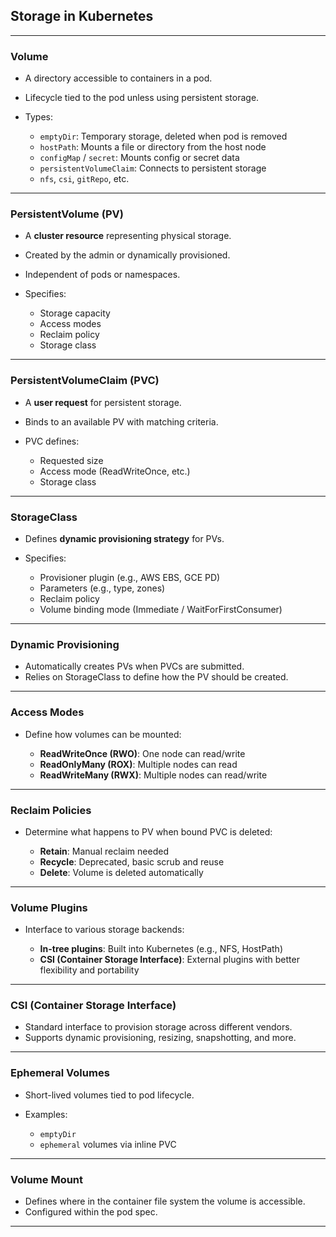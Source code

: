 ## **Storage in Kubernetes**

---

### **Volume**

* A directory accessible to containers in a pod.
* Lifecycle tied to the pod unless using persistent storage.
* Types:

  * `emptyDir`: Temporary storage, deleted when pod is removed
  * `hostPath`: Mounts a file or directory from the host node
  * `configMap` / `secret`: Mounts config or secret data
  * `persistentVolumeClaim`: Connects to persistent storage
  * `nfs`, `csi`, `gitRepo`, etc.

---

### **PersistentVolume (PV)**

* A **cluster resource** representing physical storage.
* Created by the admin or dynamically provisioned.
* Independent of pods or namespaces.
* Specifies:

  * Storage capacity
  * Access modes
  * Reclaim policy
  * Storage class

---

### **PersistentVolumeClaim (PVC)**

* A **user request** for persistent storage.
* Binds to an available PV with matching criteria.
* PVC defines:

  * Requested size
  * Access mode (ReadWriteOnce, etc.)
  * Storage class

---

### **StorageClass**

* Defines **dynamic provisioning strategy** for PVs.
* Specifies:

  * Provisioner plugin (e.g., AWS EBS, GCE PD)
  * Parameters (e.g., type, zones)
  * Reclaim policy
  * Volume binding mode (Immediate / WaitForFirstConsumer)

---

### **Dynamic Provisioning**

* Automatically creates PVs when PVCs are submitted.
* Relies on StorageClass to define how the PV should be created.

---

### **Access Modes**

* Define how volumes can be mounted:

  * **ReadWriteOnce (RWO)**: One node can read/write
  * **ReadOnlyMany (ROX)**: Multiple nodes can read
  * **ReadWriteMany (RWX)**: Multiple nodes can read/write

---

### **Reclaim Policies**

* Determine what happens to PV when bound PVC is deleted:

  * **Retain**: Manual reclaim needed
  * **Recycle**: Deprecated, basic scrub and reuse
  * **Delete**: Volume is deleted automatically

---

### **Volume Plugins**

* Interface to various storage backends:

  * **In-tree plugins**: Built into Kubernetes (e.g., NFS, HostPath)
  * **CSI (Container Storage Interface)**: External plugins with better flexibility and portability

---

### **CSI (Container Storage Interface)**

* Standard interface to provision storage across different vendors.
* Supports dynamic provisioning, resizing, snapshotting, and more.

---

### **Ephemeral Volumes**

* Short-lived volumes tied to pod lifecycle.
* Examples:

  * `emptyDir`
  * `ephemeral` volumes via inline PVC

---

### **Volume Mount**

* Defines where in the container file system the volume is accessible.
* Configured within the pod spec.

---
